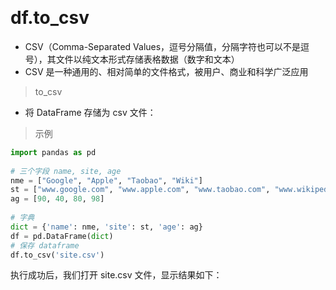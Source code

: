 &emsp;
# df.to_csv
- CSV（Comma-Separated Values，逗号分隔值，分隔字符也可以不是逗号），其文件以纯文本形式存储表格数据（数字和文本）
- CSV 是一种通用的、相对简单的文件格式，被用户、商业和科学广泛应用



>to_csv
- 将 DataFrame 存储为 csv 文件：

>示例
```python
import pandas as pd
   
# 三个字段 name, site, age
nme = ["Google", "Apple", "Taobao", "Wiki"]
st = ["www.google.com", "www.apple.com", "www.taobao.com", "www.wikipedia.org"]
ag = [90, 40, 80, 98]
   
# 字典
dict = {'name': nme, 'site': st, 'age': ag}
df = pd.DataFrame(dict)
# 保存 dataframe
df.to_csv('site.csv')
```

执行成功后，我们打开 site.csv 文件，显示结果如下：

